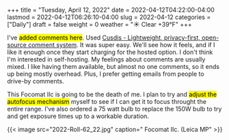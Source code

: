 +++
title = "Tuesday, April 12, 2022"
date = 2022-04-12T04:22:00-04:00
lastmod = 2022-04-12T06:26:10-04:00
slug = 2022-04-12
categories = ["Daily"]
draft = false
weight = 0
weather = "☀️ Clear +39°F"
+++

I've <mark>added comments here</mark>. Used [Cusdis - Lightweight, privacy-first, open-source comment system](https://cusdis.com/). It was super easy. We'll see how it feels, and if I like it enough once they start charging for the hosted option. I don't think I'm interested in self-hosting. My feelings about comments are usually mixed. I like having them available, but almost no one comments, so it ends up being mostly overhead. Plus, I prefer getting emails from people to drive-by comments.

This Focomat IIc is going to be the death of me. I plan to try and <mark>adjust the autofocus mechanism</mark> myself to see if I can get it to focus throught the entire range. I've also ordered a 75 watt bulb to replace the 150W bulb to try and get exposure times up to a workable duration.

{{< image src="2022-Roll-62_22.jpg" caption=" Focomat IIc. (Leica MP" >}}

[//]: # "Exported with love from a post written in Org mode"
[//]: # "- https://github.com/kaushalmodi/ox-hugo"
